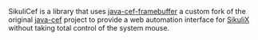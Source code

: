 SikuliCef is a library that uses [java-cef-framebuffer](https://github.com/waicool20/java-cef-framebuffer) a custom fork of the original
[java-cef](https://bitbucket.org/chromiumembedded/java-cef) project to provide a web automation interface for [SikuliX](https://github.com/RaiMan/SikuliX-2014)
without taking total control of the system mouse.
